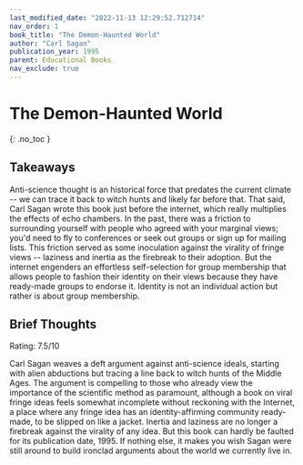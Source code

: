 ```yaml
---
last_modified_date: "2022-11-13 12:29:52.712714"
nav_order: 1
book_title: "The Demon-Haunted World"
author: "Carl Sagan"
publication_year: 1995
parent: Educational Books
nav_exclude: true
---
```

# The Demon-Haunted World
{: .no_toc }

## Takeaways
Anti-science thought is an historical force that predates the current climate -- we can trace it back to witch hunts and likely far before that. That said, Carl Sagan wrote this book just before the internet, which really multiplies the effects of echo chambers. In the past, there was a friction to surrounding yourself with people who agreed with your marginal views; you'd need to fly to conferences or seek out groups or sign up for mailing lists. This friction served as some inoculation against the virality of fringe views -- laziness and inertia as the firebreak to their adoption. But the internet engenders an effortless self-selection for group membership that allows people to fashion their identity on their views because they have ready-made groups to endorse it. Identity is not an individual action but rather is about group membership.


## Brief Thoughts
Rating: 7.5/10

Carl Sagan weaves a deft argument against anti-science ideals, starting with alien abductions but tracing a line back to witch hunts of the Middle Ages. The argument is compelling to those who already view the importance of the scientific method as paramount, although a book on viral fringe ideas feels somewhat incomplete without reckoning with the Internet, a place where any fringe idea has an identity-affirming community ready-made, to be slipped on like a jacket. Inertia and laziness are no longer a firebreak against the virality of any idea. But this book can hardly be faulted for its publication date, 1995. If nothing else, it makes you wish Sagan were still around to build ironclad arguments about the world we currently live in.